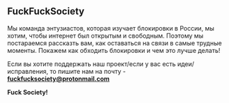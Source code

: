 ## FuckFuckSociety
Мы команда энтузиастов, которая изучает блокировки в России, мы хотим, чтобы интернет был открытым и свободным. Поэтому мы постараемся рассказть вам, как оставаться на связи в самые трудные моменты. Покажем как обходить блокировки и чем это лучше делать! 

Если вы хотите поддержать наш проект/если у вас есть идеи/исправления, то пишите нам на почту - **fuckfucksociety@protonmail.com**

**Fuck Society!**

